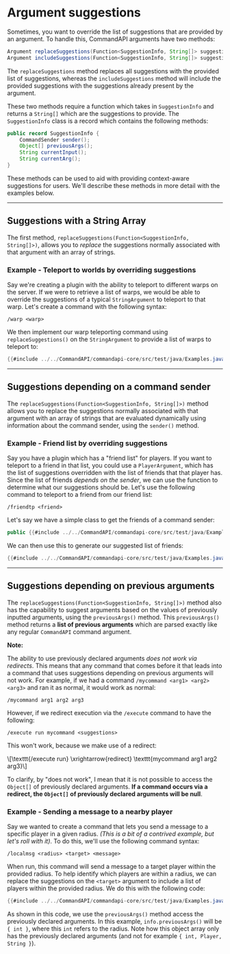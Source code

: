 # Argument suggestions

Sometimes, you want to override the list of suggestions that are provided by an argument. To handle this, CommandAPI arguments have two methods:

```java
Argument replaceSuggestions(Function<SuggestionInfo, String[]> suggestions);
Argument includeSuggestions(Function<SuggestionInfo, String[]> suggestions);
```

The `replaceSuggestions` method replaces all suggestions with the provided list of suggestions, whereas the `includeSuggestions` method will include the provided suggestions with the suggestions already present by the argument.

These two methods require a function which takes in `SuggestionInfo` and returns a `String[]` which are the suggestions to provide. The `SuggestionInfo` class is a record which contains the following methods:

```java
public record SuggestionInfo {
    CommandSender sender();
    Object[] previousArgs();
    String currentInput();
    String currentArg();
}
```

These methods can be used to aid with providing context-aware suggestions for users. We'll describe these methods in more detail with the examples below.

-----

## Suggestions with a String Array

The first method, `replaceSuggestions(Function<SuggestionInfo, String[]>)`, allows you to *replace* the suggestions normally associated with that argument with an array of strings.

<div class="example">

### Example - Teleport to worlds by overriding suggestions

Say we're creating a plugin with the ability to teleport to different warps on the server. If we were to retrieve a list of warps, we would be able to override the suggestions of a typical `StringArgument` to teleport to that warp. Let's create a command with the following syntax:

```mccmd
/warp <warp>
```

We then implement our warp teleporting command using `replaceSuggestions()` on the `StringArgument` to provide a list of warps to teleport to:

```java
{{#include ../../CommandAPI/commandapi-core/src/test/java/Examples.java:ArgumentSuggestions1}}
```

</div>

-----

## Suggestions depending on a command sender

The `replaceSuggestions(Function<SuggestionInfo, String[]>)` method allows you to replace the suggestions normally associated with that argument with an array of strings that are evaluated dynamically using information about the command sender, using the `sender()` method.

<div class="example">


### Example - Friend list by overriding suggestions

Say you have a plugin which has a "friend list" for players. If you want to teleport to a friend in that list, you could use a `PlayerArgument`, which has the list of suggestions overridden with the list of friends that that player has. Since the list of friends *depends on the sender*, we can use the function to determine what our suggestions should be. Let's use the following command to teleport to a friend from our friend list:

```mccmd
/friendtp <friend>
```

Let's say we have a simple class to get the friends of a command sender:

```java
public {{#include ../../CommandAPI/commandapi-core/src/test/java/Examples.java:ArgumentSuggestions2_1}}
```

We can then use this to generate our suggested list of friends:

```java
{{#include ../../CommandAPI/commandapi-core/src/test/java/Examples.java:ArgumentSuggestions2_2}}
```

</div>

-----

## Suggestions depending on previous arguments

The `replaceSuggestions(Function<SuggestionInfo, String[]>)` method also has the capability to suggest arguments based on the values of previously inputted arguments, using the `previousArgs()` method. This `previousArgs()` method returns a **list of previous arguments** which are parsed exactly like any regular `CommandAPI` command argument.

<div class="warning">

**Note:**

The ability to use previously declared arguments _does not work via redirects_. This means that any command that comes before it that leads into a command that uses suggestions depending on previous arguments will not work. For example, if we had a command `/mycommand <arg1> <arg2> <arg3>` and ran it as normal, it would work as normal:

```mccmd
/mycommand arg1 arg2 arg3
```

However, if we redirect execution via the `/execute` command to have the following:

```mccmd
/execute run mycommand <suggestions>
```

This won't work, because we make use of a redirect:

\\[\texttt{/execute run} \xrightarrow{redirect} \texttt{mycommand arg1 arg2 arg3}\\]

To clarify, by "does not work", I mean that it is not possible to access the `Object[]` of previously declared arguments. **If a command occurs via a redirect, the `Object[]` of previously declared arguments will be null**.

</div>




<div class="example">

### Example - Sending a message to a nearby player

Say we wanted to create a command that lets you send a message to a specific player in a given radius. _(This is a bit of a contrived example, but let's roll with it)_. To do this, we'll use the following command syntax:

```mccmd
/localmsg <radius> <target> <message>
```

When run, this command will send a message to a target player within the provided radius. To help identify which players are within a radius, we can replace the suggestions on the `<target>` argument to include a list of players within the provided radius. We do this with the following code:

```java
{{#include ../../CommandAPI/commandapi-core/src/test/java/Examples.java:ArgumentSuggestionsPrevious}}
```

As shown in this code, we use the `previousArgs()` method access the previously declared arguments. In this example, `info.previousArgs()` will be `{ int }`, where this `int` refers to the radius. Note how this object array only has the previously declared arguments (and not for example `{ int, Player, String }`).

</div>

